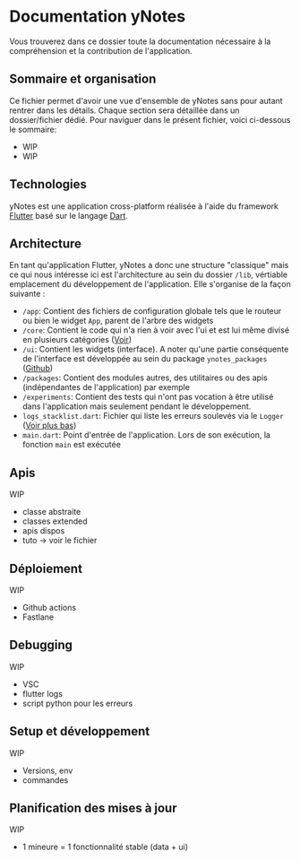 # Documentation yNotes

Vous trouverez dans ce dossier toute la documentation nécessaire à la compréhension et la contribution de l'application.

## Sommaire et organisation

Ce fichier permet d'avoir une vue d'ensemble de yNotes sans pour autant rentrer dans les détails. Chaque section sera détaillée dans un dossier/fichier dédié. Pour naviguer dans le présent fichier, voici ci-dessous le sommaire:

- WIP
- WIP

## Technologies

yNotes est une application cross-platform réalisée à l'aide du framework [Flutter](https://flutter.dev) basé sur le langage [Dart](https://dart.dev).

## Architecture

En tant qu'application Flutter, yNotes a donc une structure "classique" mais ce qui nous intéresse ici est l'architecture au sein du dossier `/lib`, vértiable emplacement du développement de l'application. Elle s'organise de la façon suivante :

- `/app`: Contient des fichiers de configuration globale tels que le routeur ou bien le widget `App`, parent de l'arbre des widgets
- `/core`: Contient le code qui n'a rien à voir avec l'ui et est lui même divisé en plusieurs catégories ([Voir](architecture.md))
- `/ui`: Contient les widgets (interface). A noter qu'une partie conséquente de l'interface est développée au sein du package `ynotes_packages` ([Github](https://github.com/EduWireApps/ynotes-packages))
- `/packages`: Contient des modules autres, des utilitaires ou des apis (indépendantes de l'application) par exemple
- `/experiments`: Contient des tests qui n'ont pas vocation à être utilisé dans l'application mais seulement pendant le développement.
- `logs_stacklist.dart`: Fichier qui liste les erreurs soulevés via le `Logger` ([Voir plus bas](#debugging))
- `main.dart`: Point d'entrée de l'application. Lors de son exécution, la fonction `main` est exécutée

## Apis

WIP

- classe abstraite
- classes extended
- apis dispos
- tuto -> voir le fichier

## Déploiement

WIP

- Github actions
- Fastlane

## Debugging

WIP

- VSC
- flutter logs
- script python pour les erreurs

## Setup et développement

WIP

- Versions, env
- commandes

## Planification des mises à jour

WIP

- 1 mineure = 1 fonctionnalité stable (data + ui)